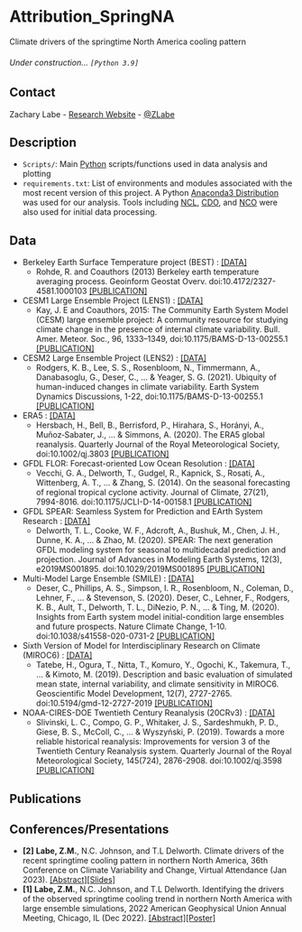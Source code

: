 # Attribution_SpringNA
Climate drivers of the springtime North America cooling pattern

###### Under construction... ```[Python 3.9]```

## Contact
Zachary Labe - [Research Website](http://sites.uci.edu/zlabe/) - [@ZLabe](https://twitter.com/ZLabe)

## Description
+ ```Scripts/```: Main [Python](https://www.python.org/) scripts/functions used in data analysis and plotting
+ ```requirements.txt```: List of environments and modules associated with the most recent version of this project. A Python [Anaconda3 Distribution](https://docs.continuum.io/anaconda/) was used for our analysis. Tools including [NCL](https://www.ncl.ucar.edu/), [CDO](https://code.mpimet.mpg.de/projects/cdo), and [NCO](http://nco.sourceforge.net/) were also used for initial data processing.

## Data
+ Berkeley Earth Surface Temperature project (BEST) : [[DATA]](http://berkeleyearth.org/data/)
    + Rohde, R. and Coauthors (2013) Berkeley earth temperature averaging process. Geoinform Geostat Overv. doi:10.4172/2327-4581.1000103 [[PUBLICATION]](http://www.scitechnol.com/2327-4581/2327-4581-1-103.php)
+ CESM1 Large Ensemble Project (LENS1) : [[DATA]](http://www.cesm.ucar.edu/projects/community-projects/LENS/data-sets.html)
    + Kay, J. E and Coauthors, 2015: The Community Earth System Model (CESM) large ensemble project: A community resource for studying climate change in the presence of internal climate variability. Bull. Amer. Meteor. Soc., 96, 1333–1349, doi:10.1175/BAMS-D-13-00255.1 [[PUBLICATION]](http://journals.ametsoc.org/doi/full/10.1175/BAMS-D-13-00255.1)
+ CESM2 Large Ensemble Project (LENS2) : [[DATA]](https://www.cesm.ucar.edu/projects/community-projects/LENS2/)
    + Rodgers, K. B., Lee, S. S., Rosenbloom, N., Timmermann, A., Danabasoglu, G., Deser, C., ... & Yeager, S. G. (2021). Ubiquity of human-induced changes in climate variability. Earth System Dynamics Discussions, 1-22, doi:10.1175/BAMS-D-13-00255.1 [[PUBLICATION]](https://esd.copernicus.org/preprints/esd-2021-50/)
+ ERA5 : [[DATA]](https://cds.climate.copernicus.eu/cdsapp#!/home)
    + Hersbach, H., Bell, B., Berrisford, P., Hirahara, S., Horányi, A., Muñoz‐Sabater, J., ... & Simmons, A. (2020). The ERA5 global reanalysis. Quarterly Journal of the Royal Meteorological Society, doi:10.1002/qj.3803 [[PUBLICATION]](https://rmets.onlinelibrary.wiley.com/doi/full/10.1002/qj.3803)
+ GFDL FLOR: Forecast-oriented Low Ocean Resolution : [[DATA]](https://www.gfdl.noaa.gov/cm2-5-and-flor/)
    + Vecchi, G. A., Delworth, T., Gudgel, R., Kapnick, S., Rosati, A., Wittenberg, A. T., ... & Zhang, S. (2014). On the seasonal forecasting of regional tropical cyclone activity. Journal of Climate, 27(21), 7994-8016. doi:10.1175/JCLI-D-14-00158.1 [[PUBLICATION]](https://journals.ametsoc.org/view/journals/clim/27/21/jcli-d-14-00158.1.xml)
+ GFDL SPEAR: Seamless System for Prediction and EArth System Research : [[DATA]](https://www.gfdl.noaa.gov/spear_large_ensembles/)
    + Delworth, T. L., Cooke, W. F., Adcroft, A., Bushuk, M., Chen, J. H., Dunne, K. A., ... & Zhao, M. (2020). SPEAR: The next generation GFDL modeling system for seasonal to multidecadal prediction and projection. Journal of Advances in Modeling Earth Systems, 12(3), e2019MS001895. doi:10.1029/2019MS001895 [[PUBLICATION]](https://agupubs.onlinelibrary.wiley.com/doi/full/10.1029/2019MS001895)
+ Multi-Model Large Ensemble (SMILE) : [[DATA]](https://www.cesm.ucar.edu/projects/community-projects/MMLEA/)
    + Deser, C., Phillips, A. S., Simpson, I. R., Rosenbloom, N., Coleman, D., Lehner, F., ... & Stevenson, S. (2020). Deser, C., Lehner, F., Rodgers, K. B., Ault, T., Delworth, T. L., DiNezio, P. N., ... & Ting, M. (2020). Insights from Earth system model initial-condition large ensembles and future prospects. Nature Climate Change, 1-10. doi:10.1038/s41558-020-0731-2 [[PUBLICATION]](https://www.nature.com/articles/s41558-020-0731-2)
+ Sixth Version of Model for Interdisciplinary Research on Climate (MIROC6) : [[DATA]](https://climexp.knmi.nl/selectfield_cmip6.cgi?id=someone@somewhere)
    + Tatebe, H., Ogura, T., Nitta, T., Komuro, Y., Ogochi, K., Takemura, T., ... & Kimoto, M. (2019). Description and basic evaluation of simulated mean state, internal variability, and climate sensitivity in MIROC6. Geoscientific Model Development, 12(7), 2727-2765. doi:10.5194/gmd-12-2727-2019 [[PUBLICATION]](https://gmd.copernicus.org/articles/12/2727/2019/gmd-12-2727-2019.html)
+ NOAA-CIRES-DOE Twentieth Century Reanalysis (20CRv3) : [[DATA]](https://psl.noaa.gov/data/gridded/data.20thC_ReanV3.html)
    + Slivinski, L. C., Compo, G. P., Whitaker, J. S., Sardeshmukh, P. D., Giese, B. S., McColl, C., ... & Wyszyński, P. (2019). Towards a more reliable historical reanalysis: Improvements for version 3 of the Twentieth Century Reanalysis system. Quarterly Journal of the Royal Meteorological Society, 145(724), 2876-2908. doi:10.1002/qj.3598 [[PUBLICATION]](https://rmets.onlinelibrary.wiley.com/doi/10.1002/qj.3598)

## Publications


## Conferences/Presentations
+ **[2]** **Labe, Z.M.**, N.C. Johnson, and T.L Delworth. Climate drivers of the recent springtime cooling pattern in northern North America, 36th Conference on Climate Variability and Change, Virtual Attendance (Jan 2023). [[Abstract]](https://ams.confex.com/ams/103ANNUAL/meetingapp.cgi/Paper/415409)[[Slides]](https://www.slideshare.net/ZacharyLabe/climate-drivers-of-the-recent-springtime-cooling-pattern-in-northern-north-america)
+ **[1]** **Labe, Z.M.**, N.C. Johnson, and T.L Delworth. Identifying the drivers of the observed springtime cooling trend in northern North America with large ensemble simulations, 2022 American Geophysical Union Annual Meeting, Chicago, IL (Dec 2022). [[Abstract]](https://agu.confex.com/agu/fm22/meetingapp.cgi/Paper/1111909)[[Poster]](https://zacklabe.files.wordpress.com/2022/12/labejohnsondelworth_agu_largeensembles2022_poster.pdf)
